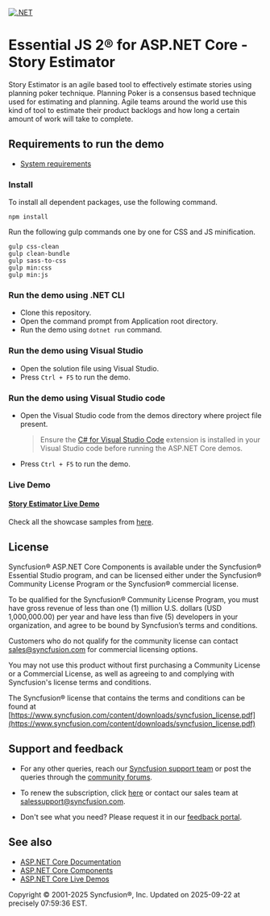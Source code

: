 [![.NET](https://github.com/syncfusion/ej2-showcase-aspnetcore-story-estimator/actions/workflows/dotnet.yml/badge.svg)](https://github.com/syncfusion/ej2-showcase-aspnetcore-story-estimator/actions/workflows/dotnet.yml)

# Essential JS 2® for ASP.NET Core - Story Estimator

Story Estimator is an agile based tool to effectively estimate stories using planning poker technique. Planning Poker is a consensus based technique used for estimating and planning. Agile teams around the world use this kind of tool to estimate their product backlogs and how long a certain amount of work will take to complete.

## Requirements to run the demo

* [System requirements](https://ej2.syncfusion.com/aspnetcore/documentation/system-requirements/)

### Install

To install all dependent packages, use the following command.

```
npm install
```

Run the following gulp commands one by one for CSS and JS minification.

```
gulp css-clean
gulp clean-bundle
gulp sass-to-css
gulp min:css
gulp min:js
```
### Run the demo using .NET CLI

* Clone this repository.
* Open the command prompt from Application root directory.
* Run the demo using `dotnet run` command.

### Run the demo using Visual Studio

* Open the solution file using Visual Studio.
* Press `Ctrl + F5` to run the demo.

### Run the demo using Visual Studio code

* Open the Visual Studio code from the demos directory where project file present.

    > Ensure the [C# for Visual Studio Code](https://marketplace.visualstudio.com/items?itemName=ms-dotnettools.csharp) extension is installed in your Visual Studio code before running the ASP.NET Core demos.

* Press `Ctrl + F5` to run the demo.

### Live Demo

#### <a href="https://aspdotnetcore.syncfusion.com/showcase/aspnetcore/story-estimator/" target="_blank">Story Estimator Live Demo</a>

Check all the showcase samples from <a href="https://www.syncfusion.com/showcase-apps" target="_blank">here</a>.

## License

Syncfusion® ASP.NET Core Components is available under the Syncfusion® Essential Studio program, and can be licensed either under the Syncfusion® Community License Program or the Syncfusion® commercial license.

To be qualified for the Syncfusion® Community License Program, you must have gross revenue of less than one (1) million U.S. dollars (USD 1,000,000.00) per year and have less than five (5) developers in your organization, and agree to be bound by Syncfusion’s terms and conditions.

Customers who do not qualify for the community license can contact sales@syncfusion.com for commercial licensing options.

You may not use this product without first purchasing a Community License or a Commercial License, as well as agreeing to and complying with Syncfusion's license terms and conditions.

The Syncfusion® license that contains the terms and conditions can be found at
[https://www.syncfusion.com/content/downloads/syncfusion_license.pdf](https://www.syncfusion.com/content/downloads/syncfusion_license.pdf)

## Support and feedback

* For any other queries, reach our [Syncfusion support team](https://support.syncfusion.com/) or post the queries through the [community forums](https://www.syncfusion.com/forums?utm_source=github&utm_medium=listing).

* To renew the subscription, click [here](https://www.syncfusion.com/sales/products?utm_source=github&utm_medium=listing) or contact our sales team at <salessupport@syncfusion.com>.

* Don't see what you need? Please request it in our [feedback portal](https://www.syncfusion.com/feedback/aspnet-core).

## See also

* [ASP.NET Core Documentation](https://ej2.syncfusion.com/aspnetcore/documentation/introduction)
* [ASP.NET Core Components](https://www.syncfusion.com/aspnet-core-ui-controls/)
* [ASP.NET Core Live Demos](https://ej2.syncfusion.com/aspnetcore/) 

<p>Copyright © 2001-2025 Syncfusion®, Inc. Updated on 2025-09-22 at precisely 07:59:36 EST.</p> 

